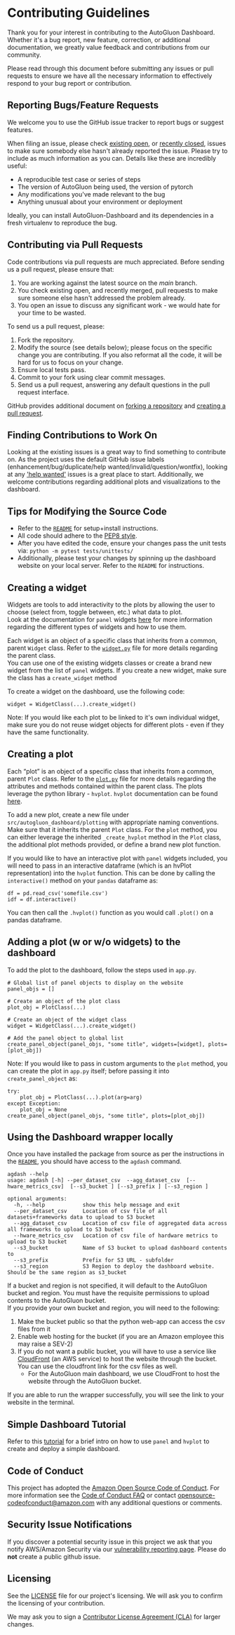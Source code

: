# Contributing Guidelines

Thank you for your interest in contributing to the AutoGluon Dashboard. Whether it's a bug report, new feature, correction, or additional
documentation, we greatly value feedback and contributions from our community.

Please read through this document before submitting any issues or pull requests to ensure we have all the necessary
information to effectively respond to your bug report or contribution.

## Reporting Bugs/Feature Requests

We welcome you to use the GitHub issue tracker to report bugs or suggest features.

When filing an issue, please check [existing open](https://github.com/autogluon/autogluon-dashboard/issues), or [recently closed](https://github.com/autogluon/autogluon-dashboard/issues?utf8=%E2%9C%93&q=is%3Aissue%20is%3Aclosed%20), issues to make sure somebody else hasn't already
reported the issue. Please try to include as much information as you can. Details like these are incredibly useful:

* A reproducible test case or series of steps
* The version of AutoGluon being used, the version of pytorch
* Any modifications you've made relevant to the bug
* Anything unusual about your environment or deployment

Ideally, you can install AutoGluon-Dashboard and its dependencies in a fresh virtualenv to reproduce the bug.


## Contributing via Pull Requests
Code contributions via pull requests are much appreciated. Before sending us a pull request, please ensure that:

1. You are working against the latest source on the *main* branch.
2. You check existing open, and recently merged, pull requests to make sure someone else hasn't addressed the problem already.
3. You open an issue to discuss any significant work - we would hate for your time to be wasted.

To send us a pull request, please:

1. Fork the repository.
2. Modify the source (see details below); please focus on the specific change you are contributing. If you also reformat all the code, it will be hard for us to focus on your change.
3. Ensure local tests pass.
4. Commit to your fork using clear commit messages.
5. Send us a pull request, answering any default questions in the pull request interface.

GitHub provides additional document on [forking a repository](https://help.github.com/articles/fork-a-repo/) and
[creating a pull request](https://help.github.com/articles/creating-a-pull-request/).


## Finding Contributions to Work On
Looking at the existing issues is a great way to find something to contribute on. As the project uses the default GitHub issue labels (enhancement/bug/duplicate/help wanted/invalid/question/wontfix), looking at any ['help wanted'](https://github.com/autogluon/autogluon-dashboard/labels/help%20wanted) issues is a great place to start.
Additionally, we welcome contributions regarding additional plots and visualizations to the dashboard.


## Tips for Modifying the Source Code
- Refer to the [`README`](https://github.com/autogluon/autogluon-dashboard/blob/main/README.md) for setup+install instructions. 
- All code should adhere to the [PEP8 style](https://www.python.org/dev/peps/pep-0008/).
- After you have edited the code, ensure your changes pass the unit tests via: `python -m pytest tests/unittests/`
- Additionally, please test your changes by spinning up the dashboard website on your local server. Refer to the `README` for instructions. 


## Creating a widget
Widgets are tools to add interactivity to the plots by allowing the user to choose (select from, toggle between, etc.) what data to plot.
<br> Look at the documentation for `panel` widgets [here](https://panel.holoviz.org/reference/index.html#widgets) for more information regarding the different types of widgets and how to use them.

Each widget is an object of a specific class that inherits from a common, parent `Widget` class. Refer to the [`widget.py`](https://github.com/autogluon/autogluon-dashboard/blob/main/src/autogluon_dashboard/widgets/widget.py) file for more details regarding the parent class.
<br> You can use one of the existing widgets classes or create a brand new widget from the list of `panel` widgets. If you create a new widget, make sure the class has a `create_widget` method

To create a widget on the dashboard, use the following code: 
```
widget = WidgetClass(...).create_widget()
```

Note: If you would like each plot to be linked to it's own individual widget, make sure you do not reuse widget objects for different plots - even if they have the same functionality. 


## Creating a plot
Each “plot” is an object of a specific class that inherits from a common, parent `Plot` class. Refer to the [`plot.py`](https://github.com/autogluon/autogluon-dashboard/blob/main/src/autogluon_dashboard/plotting/plot.py) file for more details regarding the attributes and methods contained within the parent class. The plots leverage the python library - `hvplot`. `hvplot` documentation can be found [here](https://hvplot.holoviz.org/user_guide/index.html). 

To add a new plot, create a new file under `src/autogluon_dashboard/plotting` with appropriate naming conventions. Make sure that it inherits the parent `Plot` class. For the `plot` method, you can either leverage the inherited `_create_hvplot` method in the `Plot` class, the additional plot methods provided, or define a brand new plot function.

If you would like to have an interactive plot with `panel` widgets included, you will need to pass in an interactive dataframe (which is an hvPlot representation) into the `hvplot` function. This can be done by calling the `interactive()` method on your `pandas` dataframe as: 
```
df = pd.read_csv('somefile.csv')
idf = df.interactive()
```
You can then call the `.hvplot()` function as you would call `.plot()` on a pandas dataframe.


## Adding a plot (w or w/o widgets) to the dashboard
To add the plot to the dashboard, follow the steps used in `app.py`. 
```
# Global list of panel objects to display on the website
panel_objs = []

# Create an object of the plot class
plot_obj = PlotClass(...)

# Create an object of the widget class
widget = WidgetClass(...).create_widget()

# Add the panel object to global list
create_panel_object(panel_objs, "some title", widgets=[widget], plots=[plot_obj])
```

Note: If you would like to pass in custom arguments to the `plot` method, you can create the plot in `app.py` itself; before passing it into `create_panel_object` as:
```
try: 
    plot_obj = PlotClass(...).plot(arg=arg)
except Exception:
    plot_obj = None
create_panel_object(panel_objs, "some title", plots=[plot_obj])
```


## Using the Dashboard wrapper locally
Once you have installed the package from source as per the instructions in the [`README`](https://github.com/autogluon/autogluon-dashboard/blob/main/README.md), you should have access to the `agdash` command. 
```
agdash --help
usage: agdash [-h] --per_dataset_csv  --agg_dataset_csv  [--hware_metrics_csv]  [--s3_bucket ] [--s3_prefix ] [--s3_region ]

optional arguments:
  -h, --help            show this help message and exit
  --per_dataset_csv     Location of csv file of all datasets+frameworks data to upload to S3 bucket 
  --agg_dataset_csv     Location of csv file of aggregated data across all frameworks to upload to S3 bucket                   
  --hware_metrics_csv   Location of csv file of hardware metrics to upload to S3 bucket
  --s3_bucket           Name of S3 bucket to upload dashboard contents to
  --s3_prefix           Prefix for S3 URL - subfolder
  --s3_region           S3 Region to deploy the dashboard website. Should be the same region as s3_bucket
```

If a bucket and region is not specified, it will default to the AutoGluon bucket and region. You must have the requisite permissions to upload contents to the AutoGluon bucket. 
<br> If you provide your own bucket and region, you will need to the following: 
1. Make the bucket public so that the python web-app can access the csv files from it 
2. Enable web hosting for the bucket (if you are an Amazon employee this may raise a SEV-2)
3. If you do not want a public bucket, you will have to use a service like [CloudFront](https://aws.amazon.com/cloudfront/) (an AWS service) to host the website through the bucket. You can use the cloudfront link for the csv files as well. 
    - For the AutoGluon main dashboard, we use CloudFront to host the website through the AutoGluon bucket.

If you are able to run the wrapper successfully, you will see the link to your website in the terminal.


## Simple Dashboard Tutorial
Refer to this [tutorial](https://anaconda.cloud/easiest-interactive-dashboard) for a brief intro on how to use `panel` and `hvplot` to create and deploy a simple dashboard. 


## Code of Conduct
This project has adopted the [Amazon Open Source Code of Conduct](https://aws.github.io/code-of-conduct).
For more information see the [Code of Conduct FAQ](https://aws.github.io/code-of-conduct-faq) or contact
opensource-codeofconduct@amazon.com with any additional questions or comments.


## Security Issue Notifications
If you discover a potential security issue in this project we ask that you notify AWS/Amazon Security via our [vulnerability reporting page](http://aws.amazon.com/security/vulnerability-reporting/). Please do **not** create a public github issue.


## Licensing

See the [LICENSE](https://github.com/autogluon/autogluon-dashboard/blob/master/LICENSE) file for our project's licensing. We will ask you to confirm the licensing of your contribution.

We may ask you to sign a [Contributor License Agreement (CLA)](http://en.wikipedia.org/wiki/Contributor_License_Agreement) for larger changes.